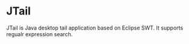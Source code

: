 # JTail 
JTail is Java desktop tail application based on Eclipse SWT. 
It supports regualr expression search. 
